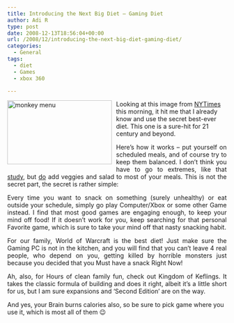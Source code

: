 ```yaml
---
title: Introducing the Next Big Diet – Gaming Diet
author: Adi R
type: post
date: 2008-12-13T18:56:04+00:00
url: /2008/12/introducing-the-next-big-diet-gaming-diet/
categories:
  - General
tags:
  - diet
  - Games
  - xbox 360

---
```

<a href="https://i0.wp.com/www.adir1.com/uploads/2008/12/monkeymenu.jpg" target="_blank"><img title="monkey menu" style="border-right: 0px; border-top: 0px; display: inline; margin: 0px 10px 5px 0px; border-left: 0px; border-bottom: 0px" height="147" alt="monkey menu" src="https://i1.wp.com/www.adir1.com/uploads/2008/12/monkeymenu-thumb.jpg?resize=240%2C147" width="240" align="left" border="0" data-recalc-dims="1" /></a> Looking at this image from <a title="Monkeys on Calorie Restriction Diet" href="http://graphics8.nytimes.com/images/2006/10/31/health/31aging_graphic_lg.jpg" target="_blank">NYTimes</a> this morning, it hit me that I already know and use the secret best-ever diet. This one is a sure-hit for 21 century and beyond.

<p align="justify">
  Here’s how it works – put yourself on scheduled meals, and of course try to keep them balanced. I don’t think you have to go to extremes, like that <a href="http://www.nytimes.com/2006/10/31/health/nutrition/31agin.html" target="_blank">study</a>, but <u>do</u> add veggies and salad to most of your meals. This is not the secret part, the secret is rather simple:
</p>

<p align="justify">
  Every time you want to snack on something (surely unhealthy) or eat outside your schedule, simply go play Computer/Xbox or some other Game instead. I find that most good games are engaging enough, to keep your mind off food! If it doesn’t work for you, keep searching for that personal Favorite game, which is sure to take your mind off that nasty snacking habit.
</p>

<p align="justify">
  For our family, World of Warcraft is the best diet! Just make sure the Gaming PC is not in the kitchen, and you will find that you can’t leave 4 real people, who depend on you, getting killed by horrible monsters just because you decided that you Must have a snack Right Now!
</p>

<p align="justify">
  Ah, also, for Hours of clean family fun, check out Kingdom of Keflings. It takes the classic formula of building and does it right, albeit it’s a little short for us, but I am sure expansions and ‘Second Edition’ are on the way.
</p>

And yes, your Brain burns calories also, so be sure to pick game where you use it, which is most all of them 😉